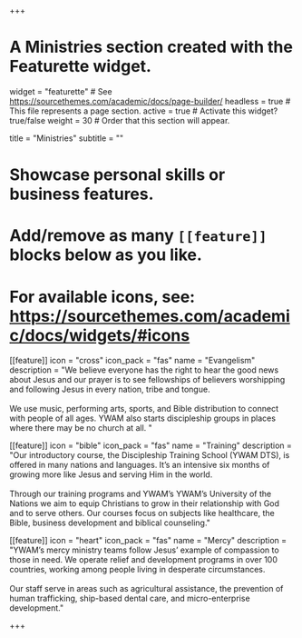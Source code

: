 +++
# A Ministries section created with the Featurette widget.
widget = "featurette"  # See https://sourcethemes.com/academic/docs/page-builder/
headless = true  # This file represents a page section.
active = true  # Activate this widget? true/false
weight = 30  # Order that this section will appear.

title = "Ministries"
subtitle = ""

# Showcase personal skills or business features.
# 
# Add/remove as many `[[feature]]` blocks below as you like.
# 
# For available icons, see: https://sourcethemes.com/academic/docs/widgets/#icons

[[feature]]
  icon = "cross"
  icon_pack = "fas"
  name = "Evangelism"
  description = "We believe everyone has the right to hear the good news about Jesus and our prayer is to see fellowships of believers worshipping and following Jesus in every nation, tribe and tongue.<br /><br />We use music, performing arts, sports, and Bible distribution to connect with people of all ages. YWAM also starts discipleship groups in places where there may be no church at all. "
  
[[feature]]
  icon = "bible"
  icon_pack = "fas"
  name = "Training"
  description = "Our introductory course, the Discipleship Training School (YWAM DTS), is offered in many nations and languages. It’s an intensive six months of growing more like Jesus and serving Him in the world.<br /><br />Through our training programs and YWAM’s YWAM’s University of the Nations we aim to equip Christians to grow in their relationship with God and to serve others. Our courses focus on subjects like healthcare, the Bible, business development and biblical counseling."  
  
[[feature]]
  icon = "heart"
  icon_pack = "fas"
  name = "Mercy"
  description = "YWAM’s mercy ministry teams follow Jesus’ example of compassion to those in need. We operate relief and development programs in over 100 countries, working among people living in desperate circumstances.<br /><br />Our staff serve in areas such as agricultural assistance, the prevention of human trafficking, ship-based dental care, and micro-enterprise development."

+++
